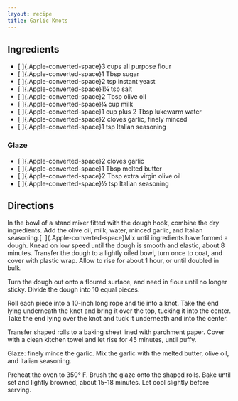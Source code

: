 ```yaml
---
layout: recipe
title: Garlic Knots
---
```


## Ingredients

* [ ]{.Apple-converted-space}3 cups all purpose flour
* [ ]{.Apple-converted-space}1 Tbsp sugar
* [ ]{.Apple-converted-space}2 tsp instant yeast
* [ ]{.Apple-converted-space}1¼ tsp salt
* [ ]{.Apple-converted-space}2 Tbsp olive oil
* [ ]{.Apple-converted-space}¼ cup milk
* [ ]{.Apple-converted-space}1 cup plus 2 Tbsp lukewarm water
* [ ]{.Apple-converted-space}2 cloves garlic, finely minced
* [ ]{.Apple-converted-space}1 tsp Italian seasoning

### Glaze

* [ ]{.Apple-converted-space}2 cloves garlic
* [ ]{.Apple-converted-space}1 Tbsp melted butter
* [ ]{.Apple-converted-space}2 Tbsp extra virgin olive oil
* [ ]{.Apple-converted-space}½ tsp Italian seasoning

## Directions

In the bowl of a stand mixer fitted with the dough hook, combine the dry
ingredients. Add the olive oil, milk, water, minced garlic, and Italian
seasoning.[  ]{.Apple-converted-space}Mix until ingredients have formed
a dough. Knead on low speed until the dough is smooth and elastic, about
8 minutes. Transfer the dough to a lightly oiled bowl, turn once to
coat, and cover with plastic wrap. Allow to rise for about 1 hour, or
until doubled in bulk.

Turn the dough out onto a floured surface, and need in flour until no
longer sticky. Divide the dough into 10 equal pieces.

Roll each piece into a 10-inch long rope and tie into a knot. Take the
end lying underneath the knot and bring it over the top, tucking it into
the center. Take the end lying over the knot and tuck it underneath and
into the center.

Transfer shaped rolls to a baking sheet lined with parchment paper.
Cover with a clean kitchen towel and let rise for 45 minutes, until
puffy.

Glaze: finely mince the garlic. Mix the garlic with the melted butter,
olive oil, and Italian seasoning.

Preheat the oven to 350° F. Brush the glaze onto the shaped rolls. Bake
until set and lightly browned, about 15-18 minutes. Let cool slightly
before serving.
